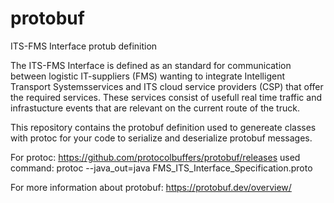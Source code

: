 # protobuf
ITS-FMS Interface protub definition

The ITS-FMS Interface is defined as an standard for communication between logistic IT-suppliers (FMS) wanting to integrate Intelligent Transport Systemsservices and ITS cloud service providers (CSP) that offer the required services. These services consist of usefull real time traffic and infrastucture events that are relevant on the current route of the truck.

This repository contains the protobuf definition used to genereate classes with protoc for your code to serialize and deserialize protobuf messages.

For protoc: https://github.com/protocolbuffers/protobuf/releases
used command: protoc --java_out=java FMS_ITS_Interface_Specification.proto

For more information about protobuf: https://protobuf.dev/overview/